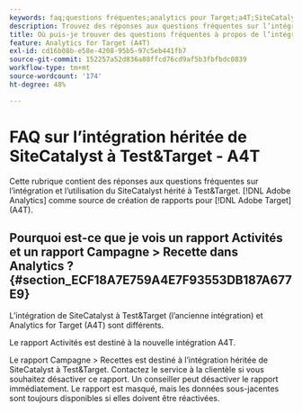 ```yaml
---
keywords: faq;questions fréquentes;analytics pour Target;a4T;SiteCatalyst;campagne > recettes;Test&Target;intégration
description: Trouvez des réponses aux questions fréquentes sur l’intégration du SiteCatalyst hérité à Test&Target et sur l’utilisation d’Analytics pour [!DNL Target] (A4T).
title: Où puis-je trouver des questions fréquentes à propos de l’intégration SiteCatalyst vers Test&Target ?
feature: Analytics for Target (A4T)
exl-id: cd16b08b-e58e-4208-95b5-97c5eb441fb7
source-git-commit: 152257a52d836a88ffcd76cd9af5b3fbfbdc0839
workflow-type: tm+mt
source-wordcount: '174'
ht-degree: 48%

---
```


# FAQ sur l’intégration héritée de SiteCatalyst à Test&amp;Target - A4T

Cette rubrique contient des réponses aux questions fréquentes sur l’intégration et l’utilisation du SiteCatalyst hérité à Test&amp;Target. [!DNL Adobe Analytics] comme source de création de rapports pour [!DNL Adobe Target] (A4T).

## Pourquoi est-ce que je vois un rapport Activités et un rapport Campagne > Recette dans Analytics ? {#section_ECF18A7E759A4E7F93553DB187A677E9}

L’intégration de SiteCatalyst à Test&amp;Target (l’ancienne intégration) et Analytics for Target (A4T) sont différents.

Le rapport Activités est destiné à la nouvelle intégration A4T.

Le rapport Campagne > Recettes est destiné à l’intégration héritée de SiteCatalyst à Test&amp;Target. Contactez le service à la clientèle si vous souhaitez désactiver ce rapport. Un conseiller peut désactiver le rapport immédiatement. Le rapport est masqué, mais les données sous-jacentes sont toujours disponibles si elles doivent être réactivées.
